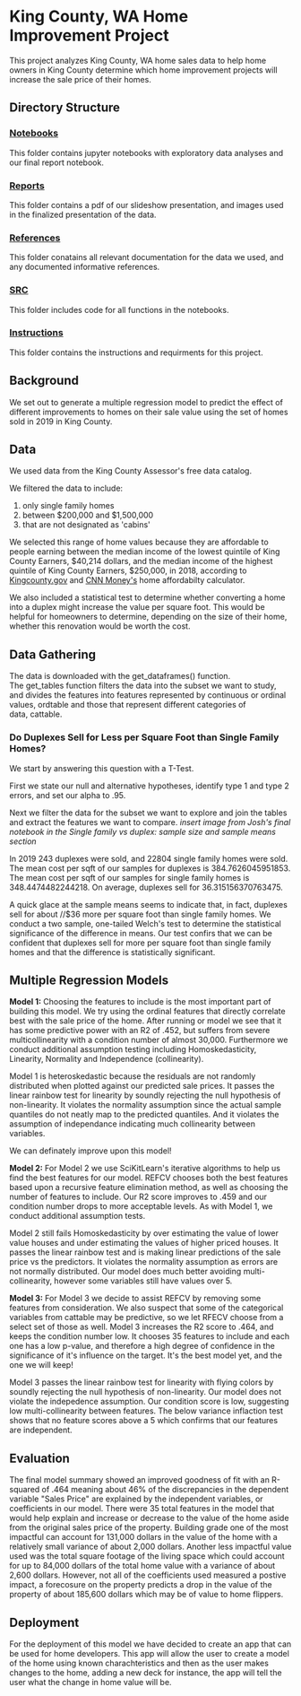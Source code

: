 # King County, WA Home Improvement Project

This project analyzes King County, WA home sales data to help home owners in King County determine which home improvement projects will increase the sale price of their homes.

## Directory Structure

### [Notebooks](https://github.com/Jaccomando/phase_2_project_chicago-sf-seattle-ds-082420/tree/master/notebooks)
This folder contains jupyter notebooks with exploratory data analyses and our final report notebook.

### [Reports](https://github.com/Jaccomando/phase_2_project_chicago-sf-seattle-ds-082420/tree/master/reports)
This folder contains a pdf of our slideshow presentation, and images used in the finalized presentation of the data.
  
### [References](https://github.com/Jaccomando/phase_2_project_chicago-sf-seattle-ds-082420/tree/master/refrences)
This folder conatains all relevant documentation for the data we used, and any documented informative references.

### [SRC](https://github.com/Jaccomando/phase_2_project_chicago-sf-seattle-ds-082420/tree/master/src)  
This folder includes code for all functions in the notebooks.

### [Instructions](https://github.com/Jaccomando/phase_2_project_chicago-sf-seattle-ds-082420/tree/master/instructions)
This folder contains the instructions and requirments for this project.

## Background
We set out to generate a multiple regression model to predict the effect of different improvements to homes on their sale value using the set of homes sold in 2019 in King County.

## Data
We used data from the King County Assessor's free data catalog.

We filtered the data to include:
1. only single family homes
2. between \$200,000 and \$1,500,000
3. that are not designated as 'cabins'
  
We selected this range of home values because they are affordable to people earning between the median income of the lowest quintile of King County Earners, \$40,214 dollars, and the median income of the highest quintile of King County Earners, \$250,000, in 2018, according to [Kingcounty.gov](https://www.kingcounty.gov/independent/forecasting/King%20County%20Economic%20Indicators/Household%20Income/KC%20Household%20Income%20Quintiles.aspx) and [CNN Money's](https://money.cnn.com/calculator/real_estate/home-afford/index.html) home affordabilty calculator.

We also included a statistical test to determine whether converting a home into a duplex might increase the value per square foot. This would be helpful for homeowners to determine, depending on the size of their home, whether this renovation would be worth the cost.

## Data Gathering

The data is downloaded with the get_dataframes() function. The get_tables function filters the data into the subset we want to study, and divides the features into features represented by continuous or ordinal values, ordtable and those that represent different categories of data, cattable.

### Do Duplexes Sell for Less per Square Foot than Single Family Homes?
We start by answering this question with a T-Test.

First we state our null and alternative hypotheses, identify type 1 and type 2 errors, and set our alpha to .95.

Next we filter the data for the subset we want to explore and join the tables and extract the features we want to compare.
 *insert image from Josh's final notebook in the Single family vs duplex: sample size and sample means section*
 
In 2019 243 duplexes were sold, and 22804 single family homes were sold.
The mean cost per sqft of our samples for duplexes is 384.7626045951853.
The mean cost per sqft of our samples for single family homes is 348.4474482244218.
On average, duplexes sell for 36.315156370763475.


A quick glace at the sample means seems to indicate that, in fact, duplexes sell for about //$36 more per square foot than single family homes. 
We conduct a two sample, one-tailed Welch's test to determine the statistical significance of the difference in means. Our test confirs that we can be confident that duplexes sell for more per square foot than single family homes and that the difference is statistically significant.

## Multiple Regression Models
**Model 1:** Choosing the features to include is the most important part of building this model. We try using the ordinal features that directly correlate best with the sale price of the home. After running or model we see that it has some predictive power with an R2 of .452, but suffers from severe multicollinearity with a condition number of almost 30,000. Furthermore we conduct additional assumption testing including Homoskedasticity, Linearity, Normality and Independence (collinearity).

Model 1 is heteroskedastic because the residuals are not randomly distributed when plotted against our predicted sale prices. It passes the linear rainbow test for linearity by soundly rejecting the null hypothesis of non-linearity. It violates the normality assumption since the actual sample quantiles do not neatly map to the predicted quantiles. And it violates the assumption of independance indicating much collinearity between variables.

We can definately improve upon this model!

**Model 2:** For Model 2 we use SciKitLearn's iterative algorithms to help us find the best features for our model. REFCV chooses both the best features based upon a recursive feature elimination method, as well as choosing the number of features to include.  Our R2 score improves to .459 and our condition number drops to more acceptable levels. As with Model 1, we conduct additional assumption tests.

Model 2 still fails Homoskedasticity by over estimating the value of lower value houses and under estimating the values of higher priced houses. It passes the linear rainbow test and is making linear predictions of the sale price vs the predictors. It violates the normality assumption as errors are not normally distributed. Our model does much better avoiding multi-collinearity, however some variables still have values over 5.

**Model 3:** For Model 3 we decide to assist REFCV by removing some features from consideration. We also suspect that some of the categorical variables from cattable may be predictive, so we let RFECV choose from a select set of those as well. Model 3 increases the R2 score to .464, and keeps the condition number low. It chooses 35 features to include and each one has a low p-value, and therefore a high degree of confidence in the significance of it's influence on the target. It's the best model yet, and the one we will keep! 

Model 3 passes the linear rainbow test for linearity with flying colors by soundly rejecting the null hypothesis of non-linearity. Our model does not violate the indepedence assumption. Our condition score is low, suggesting low multi-collinearity between features. The below variance inflaction test shows that no feature scores above a 5 which confirms that our features are independent.

## Evaluation
The final model summary showed an improved goodness of fit with an R-squared of .464 meaning about 46% of the discrepancies in the dependent variable "Sales Price" are explained by the independent variables, or coefficients in our model.  There were 35 total features in the model that would help explain and increase or decrease to the value of the home aside from the original sales price of the property.  Building grade one of the most impactful can account for 131,000 dollars in the value of the home with a relatively small variance of about 2,000 dollars.  Another less impactful value used was the total square footage of the living space which could account for up to  84,000 dollars of the total home value with a variance of about 2,600 dollars.  However, not all of the coefficients used measured a postive impact, a forecosure on the property predicts a drop in the value of the property of about 185,600 dollars which may be of value to home flippers.

## Deployment
For the deployment of this model we have decided to create an app that can be used for home developers.  This app will allow the user to create a model of the home using known charachteristics and then as the user makes changes to the home, adding a new deck for instance, the app will tell the user what the change in home value will be. 

